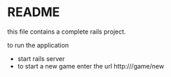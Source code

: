 # README

this file contains a complete rails project.

to run the application 

- start rails server
- to start a new game enter the url http://<hostname>/game/new 
  
  
